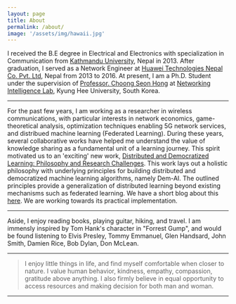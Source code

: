 ```yaml
---
layout: page
title: About
permalink: /about/
image: '/assets/img/hawaii.jpg'
---
```


I received the B.E degree in Electrical and Electronics with specialization in Communication from <a href="https://ku.edu.np/" target="_blank"> Kathmandu University</a>, Nepal in 2013. After graduation, I served as a Network Engineer at <a href="https://www.huawei.com/en/" target="_blank">Huawei Technologies Nepal Co. Pvt. Ltd</a>, Nepal from 2013 to 2016. At present, I am a Ph.D. Student under the supervision of <a href="https://scholar.google.com/citations?user=oKANWloAAAAJ&hl=en" target="_blank"> Professor. Choong Seon Hong</a> at  <a href="http://networking.khu.ac.kr/" target="_blank">Networking Intelligence Lab</a>, Kyung Hee University, South Korea.

***
For the past few years, I am working as a researcher in wireless communications, with particular interests in network economics, game-theoretical analysis, optimization techniques enabling 5G network services, and distribued machine learning (Federated Learning). During these years, several collaborative works have helped me understand the value of knowledge sharing as a fundamental unit of a learning journey. This spirit motivated us to an 'exciting' new work, <a href="https://arxiv.org/abs/2003.09301" target="_blank">Distributed and Democratized Learning: Philosophy and Research Challenges</a>. This work lays out a holistic philosophy with underlying principles for building distributed and democratized machine learning algorithms, namely Dem-AI. The outlined principles provide a generalization of distributed learning beyond existing mechanisms such as federated learning. We have a short blog about this <a href="https://medium.com/@shashir101/distributed-and-democratized-learning-philosophy-and-research-challenges-4ef156ed42ca" target="_blank">here</a>. We are working towards its practical implementation.

***
Aside, I enjoy reading books, playing guitar, hiking, and travel. I am immensly inspired by Tom Hank's character in "Forrest Gump", and would be found listening to Elvis Presley, Tommy Emmanuel, Glen Handsard, John Smith, Damien Rice, Bob Dylan, Don McLean.

***
> I enjoy little things in life, and find myself comfortable when closer to nature.
> I value human behavior, kindness, empathy, compassion, gratitude above anything.
> I also firmly believe in equal opportunity to access resources and making decision for both man and woman.
***

